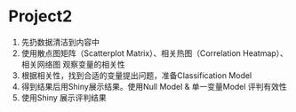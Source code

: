 # Project2
1. 先扔数据清洁到内容中
2. 使用散点图矩阵（Scatterplot Matrix）、相关热图（Correlation Heatmap）、相关网络图 观察变量的相关性
3. 根据相关性，找到合适的变量提出问题，准备Classification Model
4. 得到结果后用Shiny展示结果。使用Null Model & 单一变量Model 评判有效性
5. 使用Shiny 展示评判结果
